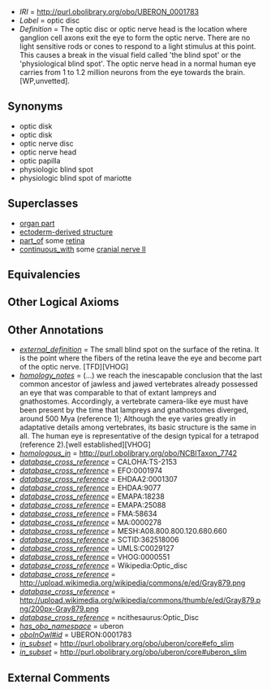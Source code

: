  * *IRI* = http://purl.obolibrary.org/obo/UBERON_0001783
 * *Label* = optic disc
 * *Definition* = The optic disc or optic nerve head is the location where ganglion cell axons exit the eye to form the optic nerve. There are no light sensitive rods or cones to respond to a light stimulus at this point. This causes a break in the visual field called 'the blind spot' or the 'physiological blind spot'. The optic nerve head in a normal human eye carries from 1 to 1.2 million neurons from the eye towards the brain. [WP,unvetted].

## Synonyms

 * optic disk
 * optic disk
 * optic nerve disc
 * optic nerve head
 * optic papilla
 * physiologic blind spot
 * physiologic blind spot of mariotte

## Superclasses

 * [organ part](../../UBERON/64/UBERON_0000064.md)
 * [ectoderm-derived structure](../../UBERON/21/UBERON_0004121.md)
 * [part_of](../../BFO/50/BFO_0000050.md) some [retina](../../UBERON/66/UBERON_0000966.md)
 * [continuous_with](../../FMA/72/FMA_85972.md) some [cranial nerve II](../../UBERON/41/UBERON_0000941.md)

## Equivalencies


## Other Logical Axioms


## Other Annotations

 * *[external_definition](../../UBPROP/01/UBPROP_0000001.md)* = The small blind spot on the surface of the retina. It is the point where the fibers of the retina leave the eye and become part of the optic nerve. [TFD][VHOG]
 * *[homology_notes](../../UBPROP/03/UBPROP_0000003.md)* =  (...) we reach the inescapable conclusion that the last common ancestor of jawless and jawed vertebrates already possessed an eye that was comparable to that of extant lampreys and gnathostomes. Accordingly, a vertebrate camera-like eye must have been present by the time that lampreys and gnathostomes diverged, around 500 Mya (reference 1); Although the eye varies greatly in adaptative details among vertebrates, its basic structure is the same in all. The human eye is representative of the design typical for a tetrapod (reference 2).[well established][VHOG]
 * *[homologous_in](../../core#homologous/in/core#homologous_in.md)* = http://purl.obolibrary.org/obo/NCBITaxon_7742
 * *[database_cross_reference](../../ef/oboInOwl#hasDbXref.md)* = CALOHA:TS-2153
 * *[database_cross_reference](../../ef/oboInOwl#hasDbXref.md)* = EFO:0001974
 * *[database_cross_reference](../../ef/oboInOwl#hasDbXref.md)* = EHDAA2:0001307
 * *[database_cross_reference](../../ef/oboInOwl#hasDbXref.md)* = EHDAA:9077
 * *[database_cross_reference](../../ef/oboInOwl#hasDbXref.md)* = EMAPA:18238
 * *[database_cross_reference](../../ef/oboInOwl#hasDbXref.md)* = EMAPA:25088
 * *[database_cross_reference](../../ef/oboInOwl#hasDbXref.md)* = FMA:58634
 * *[database_cross_reference](../../ef/oboInOwl#hasDbXref.md)* = MA:0000278
 * *[database_cross_reference](../../ef/oboInOwl#hasDbXref.md)* = MESH:A08.800.800.120.680.660
 * *[database_cross_reference](../../ef/oboInOwl#hasDbXref.md)* = SCTID:362518006
 * *[database_cross_reference](../../ef/oboInOwl#hasDbXref.md)* = UMLS:C0029127
 * *[database_cross_reference](../../ef/oboInOwl#hasDbXref.md)* = VHOG:0000551
 * *[database_cross_reference](../../ef/oboInOwl#hasDbXref.md)* = Wikipedia:Optic_disc
 * *[database_cross_reference](../../ef/oboInOwl#hasDbXref.md)* = http://upload.wikimedia.org/wikipedia/commons/e/ed/Gray879.png
 * *[database_cross_reference](../../ef/oboInOwl#hasDbXref.md)* = http://upload.wikimedia.org/wikipedia/commons/thumb/e/ed/Gray879.png/200px-Gray879.png
 * *[database_cross_reference](../../ef/oboInOwl#hasDbXref.md)* = ncithesaurus:Optic_Disc
 * *[has_obo_namespace](../../ce/oboInOwl#hasOBONamespace.md)* = uberon
 * *[oboInOwl#id](../../id/oboInOwl#id.md)* = UBERON:0001783
 * *[in_subset](../../et/oboInOwl#inSubset.md)* = http://purl.obolibrary.org/obo/uberon/core#efo_slim
 * *[in_subset](../../et/oboInOwl#inSubset.md)* = http://purl.obolibrary.org/obo/uberon/core#uberon_slim

## External Comments

